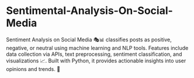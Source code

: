 # Sentimental-Analysis-On-Social-Media
Sentiment Analysis on Social Media 🎭📊 classifies posts as positive, negative, or neutral using machine learning and NLP tools. Features include data collection via APIs, text preprocessing, sentiment classification, and visualizations 📈. Built with Python, it provides actionable insights into user opinions and trends. 🚀

